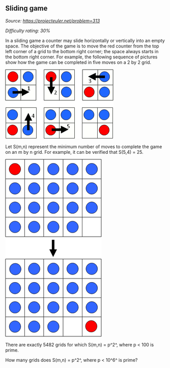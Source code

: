 Sliding game
------------

*Source: https://projecteuler.net/problem=313*


*Difficulty rating: 30%*

In a sliding game a counter may slide horizontally or vertically into an
empty space. The objective of the game is to move the red counter from
the top left corner of a grid to the bottom right corner; the space
always starts in the bottom right corner. For example, the following
sequence of pictures show how the game can be completed in five moves on
a 2 by 2 grid.

![p313\_sliding\_game\_1.gif](img/p313_sliding_game_1.gif)

Let S(m,n) represent the minimum number of moves to complete the game on
an m by n grid. For example, it can be verified that S(5,4) = 25.

![p313\_sliding\_game\_2.gif](img/p313_sliding_game_2.gif)

There are exactly 5482 grids for which S(m,n) = p^2^, where p \< 100 is
prime.

How many grids does S(m,n) = p^2^, where p \< 10^6^ is prime?
